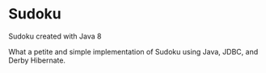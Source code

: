 # Sudoku
Sudoku created with Java 8

What a petite and simple implementation of Sudoku using Java, JDBC, and Derby Hibernate.
